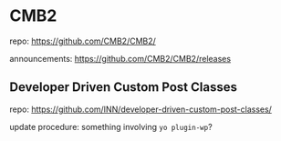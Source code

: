 # CMB2

repo: https://github.com/CMB2/CMB2/

announcements: https://github.com/CMB2/CMB2/releases

## Developer Driven Custom Post Classes

repo: https://github.com/INN/developer-driven-custom-post-classes/

update procedure: something involving `yo plugin-wp`?
